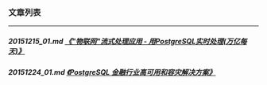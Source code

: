 ### 文章列表  
----  
##### 20151215_01.md   [《"物联网"流式处理应用 - 用PostgreSQL实时处理(万亿每天)》](20151215_01.md)  
##### 20151224_01.md   [《PostgreSQL 金融行业高可用和容灾解决方案》](20151224_01.md)  
